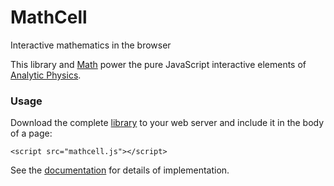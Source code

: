 # MathCell

Interactive mathematics in the browser

This library and [Math](https://github.com/paulmasson/math/) power the pure JavaScript interactive elements of [Analytic Physics](http://analyticphysics.com).

### Usage ###

Download the complete [library](https://raw.githubusercontent.com/paulmasson/mathcell/master/build/mathcell.js) to your web server and include it in the body of a page:

```
<script src="mathcell.js"></script>
```

See the [documentation](https://paulmasson.github.io/mathcell/docs/) for details of implementation.
